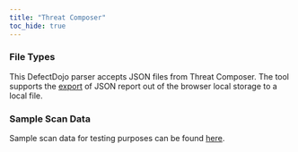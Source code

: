 ```yaml
---
title: "Threat Composer"
toc_hide: true
---
```

### File Types
This DefectDojo parser accepts JSON files from Threat Composer. The tool supports the [export](https://github.com/awslabs/threat-composer/tree/main?#features) of JSON report out of the browser local storage to a local file.

### Sample Scan Data
Sample scan data for testing purposes can be found [here](https://github.com/DefectDojo/django-DefectDojo/tree/master/unittests/scans/threat_composer).
